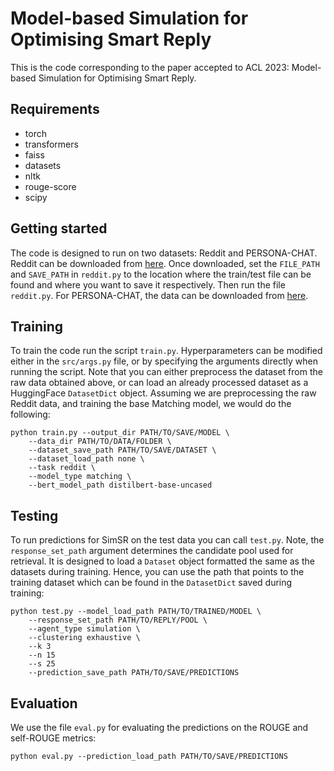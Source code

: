 # Model-based Simulation for Optimising Smart Reply
This is the code corresponding to the paper accepted to ACL 2023: Model-based Simulation for Optimising Smart Reply.

## Requirements
* torch
* transformers
* faiss
* datasets
* nltk
* rouge-score
* scipy

## Getting started
The code is designed to run on two datasets: Reddit and PERSONA-CHAT. Reddit can be downloaded from [here](https://github.com/zhangmozhi/mrs). Once downloaded, set the `FILE_PATH` and `SAVE_PATH` in `reddit.py` to the location where the train/test file can be found and where you want to save it respectively. Then run the file `reddit.py`. For PERSONA-CHAT, the data can be downloaded from [here](https://drive.google.com/open?id=1gNyVL5pSMO6DnTIlA9ORNIrd2zm8f3QH).

## Training
To train the code run the script `train.py`. Hyperparameters can be modified either in the `src/args.py` file, or by specifying the arguments directly when running the script. Note that you can either preprocess the dataset from the raw data obtained above, or can load an already processed dataset as a HuggingFace `DatasetDict` object. Assuming we are preprocessing the raw Reddit data, and training the base Matching model, we would do the following:
```
python train.py --output_dir PATH/TO/SAVE/MODEL \
    --data_dir PATH/TO/DATA/FOLDER \
    --dataset_save_path PATH/TO/SAVE/DATASET \
    --dataset_load_path none \
    --task reddit \
    --model_type matching \
    --bert_model_path distilbert-base-uncased
```

## Testing
To run predictions for SimSR on the test data you can call `test.py`. Note, the `response_set_path` argument determines the candidate pool used for retrieval. It is designed to load a `Dataset` object formatted the same as the datasets during training. Hence, you can use the path that points to the training dataset which can be found in the `DatasetDict` saved during training:
```
python test.py --model_load_path PATH/TO/TRAINED/MODEL \
    --response_set_path PATH/TO/REPLY/POOL \
    --agent_type simulation \
    --clustering exhaustive \
    --k 3
    --n 15
    --s 25
    --prediction_save_path PATH/TO/SAVE/PREDICTIONS
```

## Evaluation
We use the file `eval.py` for evaluating the predictions on the ROUGE and self-ROUGE metrics:
```
python eval.py --prediction_load_path PATH/TO/SAVE/PREDICTIONS
```

